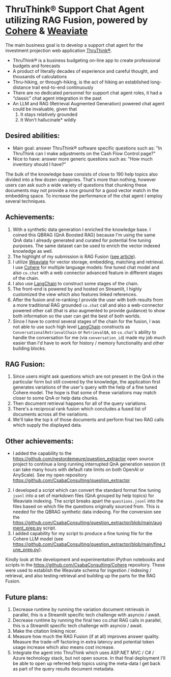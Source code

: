 # ThruThink® Support Chat Agent utilizing RAG Fusion, powered by [Cohere](https://cohere.com/) & [Weaviate](https://weaviate.io/)

The main business goal is to develop a support chat agent for the investment projection web application [ThruThink®](https://thruthink.com).
* ThruThink® is a business budgeting on-line app to create professional budgets and forecasts
* A product of literally decades of experience and careful thought, and thousands of calculations
* Thru-hiking, or through-hiking, is the act of hiking an established long-distance trail end-to-end continuously
* There are no dedicated personnel for support chat agent roles, it had a “classic” chat agent integration in the past
* An LLM and RAG (Retrieval Augmented Generation) powered chat agent could be invaluable, given that
  1. It stays relatively grounded
  2. It Won’t hallucinate* wildly

## Desired abilities:
* Main goal: answer ThruThink® software specific questions such as: "In ThruThink can I make adjustments on the Cash Flow Control page?"
* Nice to have: answer more generic questions such as: "How much inventory should I have?"

The bulk of the knowledge base consists of close to 190 help topics also divided into a few dozen categories.
That's more than nothing, however users can ask such a wide variety of questions that chunking these documents may not provide a nice ground for a good vector match in the embedding space. To increase the performance of the chat agent I employ several techniques.

## Achievements:
1. With a synthetic data generation I enriched the knowledge base. I coined this QBRAG (QnA Boosted RAG) because I'm using the same QnA data I already generated and curated for potential fine tuning purposes. The same dataset can be used to enrich the vector indexed knowledge as well.
2. The highlight of my submission is RAG Fusion ([see article](https://towardsdatascience.com/forget-rag-the-future-is-rag-fusion-1147298d8ad1)).
3. I utilize [Weaviate](https://weaviate.io/) for vector storage, embedding, matching and retrieval. I use [Cohere](https://cohere.com/) for multiple language models: fine tuned chat model and also `co.chat` with a web connector advanced feature in different stages of the chain.
4. I also use [LangChain](https://www.langchain.com/) to construct some stages of the chain.
5. The front-end is powered by and hosted on Streamlit, I highly customized the view which also features linked references.
6. After the fusion and re-ranking I provide the user with both results from a more traditional RAG grounded `co.chat` call and also a web-connector powered other call (that is also augmented to provide guidance) to show both information so the user can get the best of both worlds.
7. Since I have to control several stages of the chain for the fusion, I was not able to use such high level [LangChain](https://www.langchain.com/) constructs as `ConversationalRetrievalChain` or `RetrievalQA`, so `co.chat`'s ability to handle the conversation for me (via `conversation_id`) made my job much easier than I'd have to work for history / memory functionality and other building blocks.

## RAG Fusion:
1. Since users might ask questions which are not present in the QnA in the particular form but still covered by the knowledge, the application first generates variations of the user's query with the help of a fine tuned Cohere model. The hope is that some of these variations may match closer to some QnA or help data chunks.
2. Then document retrieval happens for all of the query variations.
3. There's a reciprocal rank fusion which concludes a fused list of documents across all the variations.
4. We'll take the top k of those documents and perform final two RAG calls which supply the displayed data.

## Other achievements:
* I added the capability to the https://github.com/nestordemeure/question_extractor open source project to continue a long running interrupted QnA generation session (it can take many hours with default rate limits on both OpenAI or AnyScale). See my open repository https://github.com/CsabaConsulting/question_extractor
2. I developed a script which can convert the standard format fine tuning `jsonl` into a set of markdown files (QnA grouped by help topics) for Weaviate indexing. The script breaks apart the `questions.jsonl` into the files based on which file the questions originally sourced from. This is needed for the QBRAG synthetic data indexing. For the conversion see the https://github.com/CsabaConsulting/question_extractor/blob/main/augment_prep.py script.
3. I added capability for my script to produce a fine tuning file for the Cohere LLM model (see https://github.com/CsabaConsulting/question_extractor/blob/main/fine_tune_prep.py).

Kindly look at the development and experimentation IPython notebooks and scripts in the https://github.com/CsabaConsulting/Cohere repository. These were used to establish the Weaviate schema for ingestion / indexing / retrieval, and also testing retrieval and building up the parts for the RAG Fusion.

## Future plans:
1. Decrease runtime by running the variation document retrievals in parallel, this is a Streamlit specific tech challenge with asyncio / await.
2. Decrease runtime by running the final two co.chat RAG calls in parallel, this is a Streamlit specific tech challenge with asyncio / await.
3. Make the citation linking nicer.
4. Measure how much the RAG Fusion (if at all) improves answer quality. Measure the trade-off factoring in extra latency and potential token usage increase which also means cost increase.
5. Integrate the agent into ThruThink which uses ASP.NET MVC / C# / Azure technology stack, but not open source. In that final deployment I'll be able to open up referred help topics using the meta-data I get back as part of the query results document metadata.
